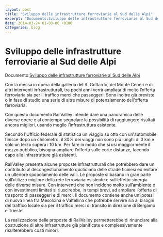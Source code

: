 ```yaml
---
layout: post
title: "Sviluppo delle infrastrutture ferroviarie al Sud delle Alpi"
excerpt: "Documento:Sviluppo delle infrastrutture ferroviarie al Sud delle Alpi "
date: 2014-03-24 01-00-00 +0100
categories: blog
---
```


# Sviluppo delle infrastrutture ferroviarie al Sud delle Alpi

Documento:[Sviluppo delle infrastrutture ferroviarie al Sud delle Alpi](/files/ferrovie%5Fsuddellealpi%5F24%5F03%5F2014.pdf)[ ](/files/ferrovie%5Fsuddellealpi%5F31%5F01%5F2014.pdf)

Con la messa in opera della galleria del S. Gottardo, del Monte Ceneri e di altri interventi infrastrutturali, tra pochi anni verrà ampliata di molto l’offerta ferroviaria sia per il traffico merci che passeggeri. Sono inoltre già previste o in fase di studio una serie di altre misure di potenziamento dell’offerta ferroviaria.

Con questo documento RailValley intende dare una panoramica delle diverse opere e al contempo segnalare la possibilità di raggiungere risultati ancora migliori, usando meglio l’infrastruttura esistente.

Secondo l'Ufficio federale di statistica un viaggio su otto con un'automobile finisce dopo un chilometro, il 30% dei viaggi non sono più lunghi di 3 km e solo un terzo supera i 10 km. Per fare in modo che si usi maggiormente il mezzo pubblico, bisogna ampliare l’offerta sulle corte distanze, facendo capo alle infrastrutture già esistenti.

RailValley presenta alcune proposte infrastrutturali che potrebbero dare un contributo al decongestionamento quotidiano delle strade ticinesi ed evitare un ulteriore spopolamento delle valli. Le proposte si basano in gran parte sull’utilizzo migliore della rete ferroviaria esistente e sull’effetto sinergia delle diverse misure. Con interventi che non incidono molto sull’ambiente e con investimenti limitati si riuscirebbe, in tempi brevi, ad ampliare l’offerta di trasporto di passeggeri e di merci. Il documento contiene anche un’ipotesi di nuova linea fra Mesolcina e Valtellina che potrebbe servire sia ai bisogni del traffico locale sia per il traffico merci di transito in direzione di Bergamo e Trieste.

La realizzazione delle proposte di RailValley permetterebbe di rinunciare alla costruzione di altre infrastrutture già pianificate e complessivamente risulterebbero costi minori.

